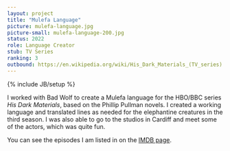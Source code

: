 ```yaml
---
layout: project
title: "Mulefa Language"
picture: mulefa-language.jpg
picture-small: mulefa-language-200.jpg
status: 2022
role: Language Creator
stub: TV Series
ranking: 3
outbound: https://en.wikipedia.org/wiki/His_Dark_Materials_(TV_series)
---
```

{% include JB/setup %}

I worked with Bad Wolf to create a Mulefa language for the HBO/BBC series _His Dark Materials_, based on the Phillip Pullman novels. I created a working language and translated lines as needed for the elephantine creatures in the third season. I was also able to go to the studios in Cardiff and meet some of the actors, which was quite fun.

You can see the episodes I am listed in on the [IMDB page](https://www.imdb.com/name/nm14473746/).
